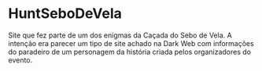 # HuntSeboDeVela

Site que fez parte de um dos enigmas da Caçada do Sebo de Vela. A intenção era parecer um tipo de site achado na Dark Web com informações do paradeiro de um personagem da história criada pelos organizadores do evento.
